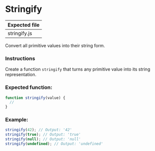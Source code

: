 # Stringify

| Expected file |
| ------------- |
| stringify.js  |

Сonvert all primitive values into their string form.

### Instructions

Сreate a function `stringify` that turns any primitive value into its string representation.

### Expected function: 

```js
function stringify(value) {
  //
}
```

### Example:

```js
stringify(42); // Output: '42'
stringify(true); // Output: 'true'
stringify(null); // Output: 'null'
stringify(undefined); // Output: 'undefined'
```
